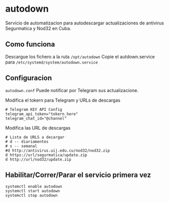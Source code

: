 # autodown
Servicio de  automatizacion para autodescargar actualizaciones de antivirus Segurmatica y Nod32 en Cuba.

## Como funciona
Descargue los fichero a la ruta `/opt/autodown`
Copie el autdown.service para `/etc/systemd/system/autodown.service`

## Configuracion
`autodown.conf`
Puede notificar por Telegram sus actualizacione.

Modifica el tokern para Telegram y URLs de descargas
```
# Telegram KEY API Config
telegram_api_token="tokern_here"
telegram_chat_id="@channel"
```
Modifica las URL de descargas
```
# Lista de URLS a decargar
# d -- diariamentes
# s -- semanal
#d http://antivirus.uij.edu.cu/nod32/nod32.zip
d https://url/segurmatica/update.zip
d http://url/nod32/update.zip
```

## Habilitar/Correr/Parar el servicio primera vez
```
systemctl enable autodown
systemctl start autodown
systemctl stop autodown
```